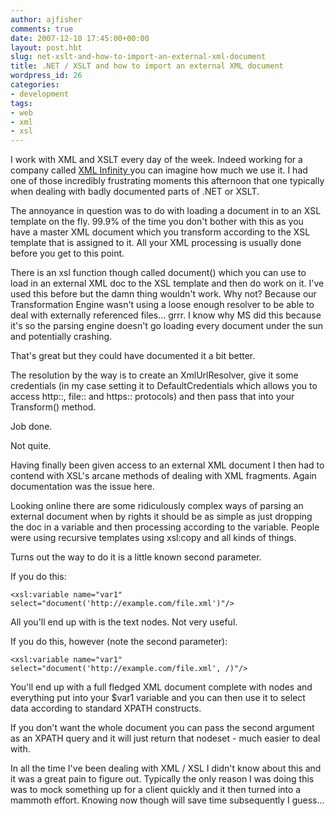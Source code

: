 ```yaml
---
author: ajfisher
comments: true
date: 2007-12-10 17:45:00+00:00
layout: post.hbt
slug: net-xslt-and-how-to-import-an-external-xml-document
title: .NET / XSLT and how to import an external XML document
wordpress_id: 26
categories:
- development
tags:
- web
- xml
- xsl
---
```


I work with XML and XSLT every day of the week. Indeed working for a company called [XML Infinity ](http://www.xmlinfinity.com/)you can imagine how much we use it. I had one of those incredibly frustrating moments this afternoon that one typically when dealing with badly documented parts of .NET or XSLT.

The annoyance in question was to do with loading a document in to an XSL template on the fly. 99.9% of the time you don't bother with this as you have a master XML document which you transform according to the XSL template that is assigned to it. All your XML processing is usually done before you get to this point.

There is an xsl function though called document() which you can use to load in an external XML doc to the XSL template and then do work on it. I've used this before but the damn thing wouldn't work. Why not? Because our Transformation Engine wasn't using a loose enough resolver to be able to deal with externally referenced files... grrr. I know why MS did this because it's so the parsing engine doesn't go loading every document under the sun and potentially crashing.

That's great but they could have documented it a bit better.

The resolution by the way is to create an XmlUrlResolver, give it some credentials (in my case setting it to DefaultCredentials which allows you to access http::, file:: and https:: protocols) and then pass that into your Transform() method.

Job done.

Not quite.

Having finally been given access to an external XML document I then had to contend with XSL's arcane methods of dealing with XML fragments. Again documentation was the issue here.

Looking online there are some ridiculously complex ways of parsing an external document when by rights it should be as simple as just dropping the doc in a variable and then processing according to the variable. People were using recursive templates using xsl:copy and all kinds of things.

Turns out the way to do it is a little known second parameter.

If you do this:

`<xsl:variable name="var1" select="document('http://example.com/file.xml')"/>`

All you'll end up with is the text nodes. Not very useful.

If you do this, however (note the second parameter):

`<xsl:variable name="var1" select="document('http://example.com/file.xml', /)"/>`

You'll end up with a full fledged XML document complete with nodes and everything put into your $var1 variable and you can then use it to select data according to standard XPATH constructs.

If you don't want the whole document you can pass the second argument as an XPATH query and it will just return that nodeset - much easier to deal with.

In all the time I've been dealing with XML / XSL I didn't know about this and it was a great pain to figure out. Typically the only reason I was doing this was to mock something up for a client quickly and it then turned into a mammoth effort. Knowing now though will save time subsequently I guess...
